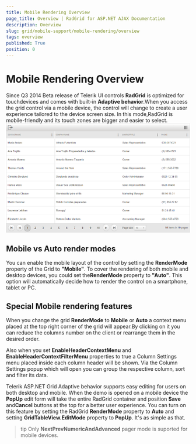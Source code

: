 ```yaml
---
title: Mobile Rendering Overview
page_title: Overview | RadGrid for ASP.NET AJAX Documentation
description: Overview
slug: grid/mobile-support/mobile-rendering/overview
tags: overview
published: True
position: 0
---
```


# Mobile Rendering Overview



Since Q3 2014 Beta release of Telerik UI controls **RadGrid** is optimized for touchdevices and comes with built-in **Adaptive behavior**.When you access the grid control via a mobile device, the control will change to create a user experience tailored to the device screen size. In this mode,RadGrid is mobile-friendly and its touch zones are bigger and easier to select.![grid-adaptive-behavior](images/grid-adaptive-behavior.png)

## Mobile vs Auto render modes

You can enable the mobile layout of the control by setting the **RenderMode** property of the Grid to **"Mobile"**. To cover the rendering of both mobile and desktop devices, you could set the**RenderMode** property to **"Auto"**. This option will automatically decide how to render the control on a smartphone, tablet or PC.

## Special Mobile rendering features

When you change the grid **RenderMode** to **Mobile** or **Auto** a context menu placed at the top right corner of the grid will appear.By clicking on it you can reduce the columns number on the client or rearrange them in the desired order.

Also when you set **EnableHeaderContextMenu** and **EnableHeaderContextFilterMenu** properties to true a Column Settings menu placed inside each column header will be shown. Via the Column Settings popup which will open you can group the respective column, sort and filter its data.

Telerik ASP.NET Grid Adaptive behavior supports easy editing for users on both desktop and mobile. When the demo is opened on a mobile device the **PopUp** edit form will take the entire RadGrid container and position **Save** and**Cancel** buttons at the top for a better user experience. You can turn on this feature by setting the RadGrid **RenderMode** property to **Auto** and setting **GridTableView.EditMode** property to **PopUp**. It's as simple as that.

>tip Only **NextPrevNumericAndAdvanced** pager mode is suported for mobile devices. 
>
